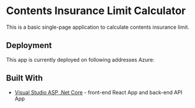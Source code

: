 # Contents Insurance Limit Calculator

This is a basic single-page application to calculate contents insurance limit.

## Deployment

This app is currently deployed on following addresses
Azure: 

## Built With

* [Visual Studio ASP .Net Core](https://dotnet.microsoft.com/apps/aspnet/web-apps) - front-end React App and back-end API App
